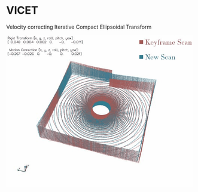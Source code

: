 # VICET
Velocity correcting Iterative Compact Ellipsoidal Transform

![](https://github.com/mcdermatt/VICET/blob/main/transOnlyBox.gif)

